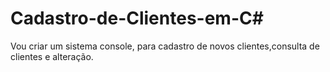 # Cadastro-de-Clientes-em-C#
Vou criar um sistema console, para cadastro de novos clientes,consulta de clientes e alteração.
